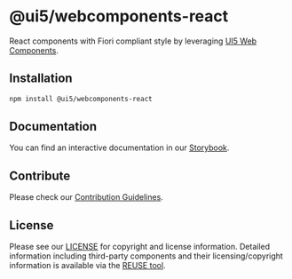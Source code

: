 # @ui5/webcomponents-react

React components with Fiori compliant style by leveraging [UI5 Web Components](https://sap.github.io/ui5-webcomponents/).

## Installation

```bash
npm install @ui5/webcomponents-react
```

## Documentation

You can find an interactive documentation in our [Storybook](https://sap.github.io/ui5-webcomponents-react/).

## Contribute

Please check our [Contribution Guidelines](https://github.com/UI5/webcomponents-react/blob/main/CONTRIBUTING.md).

## License

Please see our [LICENSE](https://github.com/UI5/webcomponents-react/blob/main/LICENSE) for copyright and license information.
Detailed information including third-party components and their licensing/copyright information is available via the [REUSE tool](https://api.reuse.software/info/github.com/UI5/webcomponents-react).

<!-- Use the force 2 -->
